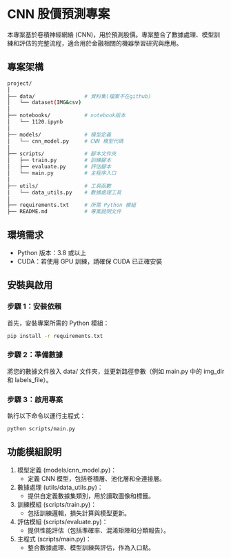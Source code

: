# CNN 股價預測專案
本專案基於卷積神經網絡 (CNN)，用於預測股價。專案整合了數據處理、模型訓練和評估的完整流程，適合用於金融相關的機器學習研究與應用。

## 專案架構
```bash
project/
│
├── data/                # 資料集(檔案不在github)
│   └── dataset(IMG&csv)    
│  
├── notebooks/           # notebook版本
│   └── 1120.ipynb       
│
├── models/              # 模型定義
│   └── cnn_model.py     # CNN 模型代碼
│ 
├── scripts/             # 腳本文件夾
│   ├── train.py         # 訓練腳本
│   ├── evaluate.py      # 評估腳本
│   └── main.py          # 主程序入口
│
├── utils/               # 工具函數
│   └── data_utils.py    # 數據處理工具
│
├── requirements.txt     # 所需 Python 模組
├── README.md            # 專案說明文件
```

## **環境需求**

- Python 版本：3.8 或以上
- CUDA：若使用 GPU 訓練，請確保 CUDA 已正確安裝

## **安裝與啟用**

### **步驟 1：安裝依賴**
首先，安裝專案所需的 Python 模組：
```bash
pip install -r requirements.txt
```
### **步驟 2：準備數據**
將您的數據文件放入 data/ 文件夾，並更新路徑參數（例如 main.py 中的 img_dir 和 labels_file）。
### **步驟 3：啟用專案**
執行以下命令以運行主程式：
```bash
python scripts/main.py
```
## **功能模組說明**
1. 模型定義 (models/cnn_model.py)： 
    * 定義 CNN 模型，包括卷積層、池化層和全連接層。
2. 數據處理 (utils/data_utils.py)：
    * 提供自定義數據集類別，用於讀取圖像和標籤。
3. 訓練模組 (scripts/train.py)：
    * 包括訓練邏輯，損失計算與模型更新。 
4. 評估模組 (scripts/evaluate.py)：
    * 提供性能評估（包括準確率、混淆矩陣和分類報告）。
5. 主程式 (scripts/main.py)：
    * 整合數據處理、模型訓練與評估，作為入口點。
